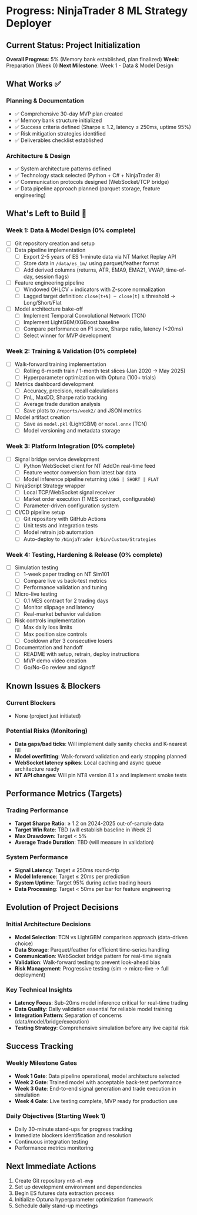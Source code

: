 # Progress: NinjaTrader 8 ML Strategy Deployer

## Current Status: Project Initialization
**Overall Progress**: 5% (Memory bank established, plan finalized)
**Week**: Preparation (Week 0)
**Next Milestone**: Week 1 - Data & Model Design

## What Works ✅

### Planning & Documentation
- ✅ Comprehensive 30-day MVP plan created
- ✅ Memory bank structure initialized
- ✅ Success criteria defined (Sharpe ≥ 1.2, latency ≤ 250ms, uptime 95%)
- ✅ Risk mitigation strategies identified
- ✅ Deliverables checklist established

### Architecture & Design
- ✅ System architecture patterns defined
- ✅ Technology stack selected (Python + C# + NinjaTrader 8)
- ✅ Communication protocols designed (WebSocket/TCP bridge)
- ✅ Data pipeline approach planned (parquet storage, feature engineering)

## What's Left to Build 🔄

### Week 1: Data & Model Design (0% complete)
- [ ] Git repository creation and setup
- [ ] Data pipeline implementation
  - [ ] Export 2-5 years of ES 1-minute data via NT Market Replay API
  - [ ] Store data in `/data/es_1m/` using parquet/feather format
  - [ ] Add derived columns (returns, ATR, EMA9, EMA21, VWAP, time-of-day, session flags)
- [ ] Feature engineering pipeline
  - [ ] Windowed OHLCV + indicators with Z-score normalization
  - [ ] Lagged target definition: `close[t+N] – close[t]` ≥ threshold → Long/Short/Flat
- [ ] Model architecture bake-off
  - [ ] Implement Temporal Convolutional Network (TCN)
  - [ ] Implement LightGBM/XGBoost baseline
  - [ ] Compare performance on F1 score, Sharpe ratio, latency (<20ms)
  - [ ] Select winner for MVP development

### Week 2: Training & Validation (0% complete)
- [ ] Walk-forward training implementation
  - [ ] Rolling 6-month train / 1-month test slices (Jan 2020 → May 2025)
  - [ ] Hyperparameter optimization with Optuna (100+ trials)
- [ ] Metrics dashboard development
  - [ ] Accuracy, precision, recall calculations
  - [ ] PnL, MaxDD, Sharpe ratio tracking
  - [ ] Average trade duration analysis
  - [ ] Save plots to `/reports/week2/` and JSON metrics
- [ ] Model artifact creation
  - [ ] Save as `model.pkl` (LightGBM) or `model.onnx` (TCN)
  - [ ] Model versioning and metadata storage

### Week 3: Platform Integration (0% complete)
- [ ] Signal bridge service development
  - [ ] Python WebSocket client for NT AddOn real-time feed
  - [ ] Feature vector conversion from latest bar data
  - [ ] Model inference pipeline returning `LONG | SHORT | FLAT`
- [ ] NinjaScript Strategy wrapper
  - [ ] Local TCP/WebSocket signal receiver
  - [ ] Market order execution (1 MES contract, configurable)
  - [ ] Parameter-driven configuration system
- [ ] CI/CD pipeline setup
  - [ ] Git repository with GitHub Actions
  - [ ] Unit tests and integration tests
  - [ ] Model retrain job automation
  - [ ] Auto-deploy to `/NinjaTrader 8/bin/Custom/Strategies`

### Week 4: Testing, Hardening & Release (0% complete)
- [ ] Simulation testing
  - [ ] 1-week paper trading on NT Sim101
  - [ ] Compare live vs back-test metrics
  - [ ] Performance validation and tuning
- [ ] Micro-live testing
  - [ ] 0.1 MES contract for 2 trading days
  - [ ] Monitor slippage and latency
  - [ ] Real-market behavior validation
- [ ] Risk controls implementation
  - [ ] Max daily loss limits
  - [ ] Max position size controls
  - [ ] Cooldown after 3 consecutive losers
- [ ] Documentation and handoff
  - [ ] README with setup, retrain, deploy instructions
  - [ ] MVP demo video creation
  - [ ] Go/No-Go review and signoff

## Known Issues & Blockers

### Current Blockers
- None (project just initiated)

### Potential Risks (Monitoring)
- **Data gaps/bad ticks**: Will implement daily sanity checks and K-nearest fill
- **Model overfitting**: Walk-forward validation and early stopping planned
- **WebSocket latency spikes**: Local caching and async queue architecture ready
- **NT API changes**: Will pin NT8 version 8.1.x and implement smoke tests

## Performance Metrics (Targets)

### Trading Performance
- **Target Sharpe Ratio**: ≥ 1.2 on 2024-2025 out-of-sample data
- **Target Win Rate**: TBD (will establish baseline in Week 2)
- **Max Drawdown**: Target < 5%
- **Average Trade Duration**: TBD (will measure in validation)

### System Performance  
- **Signal Latency**: Target ≤ 250ms round-trip
- **Model Inference**: Target ≤ 20ms per prediction
- **System Uptime**: Target 95% during active trading hours
- **Data Processing**: Target < 50ms per bar for feature engineering

## Evolution of Project Decisions

### Initial Architecture Decisions
- **Model Selection**: TCN vs LightGBM comparison approach (data-driven choice)
- **Data Storage**: Parquet/feather for efficient time-series handling
- **Communication**: WebSocket bridge pattern for real-time signals
- **Validation**: Walk-forward testing to prevent look-ahead bias
- **Risk Management**: Progressive testing (sim → micro-live → full deployment)

### Key Technical Insights
- **Latency Focus**: Sub-20ms model inference critical for real-time trading
- **Data Quality**: Daily validation essential for reliable model training
- **Integration Pattern**: Separation of concerns (data/model/bridge/execution)
- **Testing Strategy**: Comprehensive simulation before any live capital risk

## Success Tracking

### Weekly Milestone Gates
- **Week 1 Gate**: Data pipeline operational, model architecture selected
- **Week 2 Gate**: Trained model with acceptable back-test performance 
- **Week 3 Gate**: End-to-end signal generation and trade execution in simulation
- **Week 4 Gate**: Live testing complete, MVP ready for production use

### Daily Objectives (Starting Week 1)
- Daily 30-minute stand-ups for progress tracking
- Immediate blockers identification and resolution
- Continuous integration testing
- Performance metrics monitoring

## Next Immediate Actions
1. Create Git repository `nt8-ml-mvp`
2. Set up development environment and dependencies
3. Begin ES futures data extraction process
4. Initialize Optuna hyperparameter optimization framework
5. Schedule daily stand-up meetings 